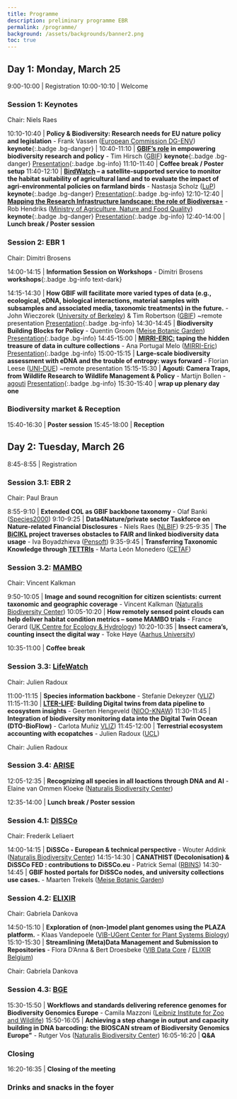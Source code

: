 ```yaml
---
title: Programme
description: preliminary programme EBR
permalink: /programme/
background: /assets/backgrounds/banner2.png
toc: true
---
```


<style>
  .table td:first-of-type {
    width: 20%;
  }
</style>

## Day 1: Monday, March 25

 9:00-10:00 | Registration
10:00-10:10 | Welcome

### Session 1: Keynotes

Chair: Niels Raes

10:10-10:40 | **Policy & Biodiversity: Research needs for EU nature policy and legislation** - Frank Vassen ([European Commission DG-ENV](https://environment.ec.europa.eu/index_en)) **keynote**{:.badge .bg-danger} |
10:40-11:10 | **[GBIF’s role](https://www.biodiversity.be/EBRIII/abstracts/#gbifs-role-in-empowering-biodiversity-research-and-policy) in empowering biodiversity research and policy** - Tim Hirsch ([GBIF](https://www.gbif.org)) **keynote**{:.badge .bg-danger} [Presentation](https://drive.google.com/file/d/1eVOhqy2xLEe6djxMKIcB9HHmBXam5mfK/view?usp=drive_link){:.badge .bg-info}
11:10-11:40 | **Coffee break / Poster setup** <i class="fas fa-coffee"></i>
11:40-12:10 | **[BirdWatch](https://www.biodiversity.be/EBRIII/abstracts/#birdwatch--a-satellite-supported-service-to-monitor-the-habitat-suitability-of-agricultural-land-and-to-evaluate-the-impact-of-agri-environmental-policies-on-farmland-birds) – a satellite-supported service to monitor the habitat suitability of agricultural land and to evaluate the impact of agri-environmental policies on farmland birds** - Nastasja Scholz ([LuP](https://www.lup-umwelt.de/)) **keynote**{:.badge .bg-danger} [Presentation](https://drive.google.com/file/d/1etcv5WdXN5spbDAFuozIyeQRl3lv860M/view?usp=drive_link){:.badge .bg-info}
12:10-12:40 | **[Mapping the Research Infrastructure landscape: the role of Biodiversa+](https://www.biodiversity.be/EBRIII/abstracts/#mapping-ri-landscape-the-role-of-biodiversa)** - Rob Hendriks ([Ministry of Agriculture, Nature and Food Quality](https://www.government.nl/ministries/ministry-of-agriculture-nature-and-food-quality)) **keynote**{:.badge .bg-danger} [Presentation](https://drive.google.com/file/d/1euzd4XhBupCqnZTb0fezX5Zo_7amiqp3/view?usp=drive_link){:.badge .bg-info}
12:40-14:00 | **Lunch break / Poster session** <i class="fas fa-coffee"></i>

### Session 2: EBR 1

Chair: Dimitri Brosens

14:00-14:15 | **Information Session on Workshops** - Dimitri Brosens **workshops**{:.badge .bg-info text-dark}

14:15-14:30 | **How GBIF will facilitate more varied types of data (e.g., ecological, eDNA, biological interactions, material samples with subsamples and associated media, taxonomic treatments) in the future.** - John Wieczorek ([University of Berkeley](https://www.berkeley.edu/)) & Tim Robertson ([GBIF](https://www.gbif.org)) ~remote presentation [Presentation](https://drive.google.com/file/d/1fFW8gkLjPwXJH1Y0Ep-e2RWjmerF1_0v/view?usp=drive_link){:.badge .bg-info}
14:30-14:45 | **Biodiversity Building Blocks for Policy** - Quentin Groom ([Meise Botanic Garden](https://www.plantentuinmeise.be/en)) [Presentation](https://drive.google.com/file/d/1fMYYDRmqWkgo9KyPy_EO830k8j3tSCBV/view?usp=drive_link){:.badge .bg-info}
14:45-15:00 | **[MIRRI-ERIC:](https://www.biodiversity.be/EBRIII/abstracts/#unlocking-the-hidden-treasure-mirri-erics-role-in-facilitating-access-to-culture-collection-data) taping the hidden treasure of data in culture collections** - Ana Portugal Melo ([MIRRI-Eric](https://www.mirri.org/)) [Presentation](https://drive.google.com/file/d/1fgoVw9O9u16SeeWcJ8TuphAiSFMQpHDs/view?usp=drive_link){:.badge .bg-info}
15:00-15:15 | **Large-scale biodiversity assessment with eDNA and the trouble of entropy: ways forward** - Florian Leese ([UNI-DUE](https://www.uni-due.de/)) ~remote presentation
15:15-15:30 | **Agouti: Camera Traps, from Wildlife Research to Wildlife Management & Policy** - Martijn Bollen - [agouti](https://www.agouti.eu/) [Presentation](https://drive.google.com/file/d/1fnGLHmtG3WvkY9dzvLF12D4o4JCt-34-/view?usp=drive_link){:.badge .bg-info}
15:30-15:40 | **wrap up plenary day one** 

### Biodiversity market & Reception <i class="fa fa-coffee"></i>

15:40-16:30 | **Poster session** 
15:45-18:00 | **Reception**

## Day 2: Tuesday, March 26

 8:45-8:55 | Registration

### Session 3.1: EBR 2

Chair: Paul Braun

 8:55-9:10 | **Extended COL as GBIF backbone taxonomy** - Olaf Banki ([Species2000](https://species2000.org/home))
 9:10-9:25 | **Data4Nature/private sector Taskforce on Nature-related Financial Disclosures** - Niels Raes ([NLBIF](https://www.nlbif.nl/))
 9:25-9:35 | **The [BiCIKL](https://www.biodiversity.be/EBRIII/abstracts/#lyubomir-penev-iva-boyadzhieva-and-the-bicikl-consortium) project traverses obstacles to FAIR and linked biodiversity data usage** - Iva Boyadzhieva ([Pensoft](https://pensoft.net/))
 9:35-9:45 | **Transferring Taxonomic Knowledge through [TETTRIs](https://www.biodiversity.be/EBRIII/abstracts/#the-bicikl-project-traverses-obstacles-to-fair-and-linked-biodiversity-data-usage)** -  Marta León Monedero ([CETAF](https://www.cetaf.org))

### Session 3.2: [MAMBO](https://www.mambo-project.eu/)

Chair: Vincent Kalkman

 9:50-10:05 | **Image and sound recognition for citizen scientists: current taxonomic and geographic coverage** - Vincent Kalkman ([Naturalis Biodiversity Center](https://www.naturalis.nl/en/modern-approaches-to-monitoring-of-biodiversity-mambo))
10:05-10:20 | **How remotely sensed point clouds can help deliver habitat condition metrics – some MAMBO trials** - France Gerard ([UK Centre for Ecology & Hydrology](https://www.ceh.ac.uk/))
10:20-10:35 | **Insect camera’s, counting insect the digital way** - Toke Høye ([Aarhus University](https://international.au.dk/))

10:35-11:00 | **Coffee break** <i class="fas fa-coffee"></i>

### Session 3.3: [LifeWatch](https://www.lifewatch.eu)

Chair: Julien Radoux

11:00-11:15 | **Species information backbone** - Stefanie Dekeyzer ([VLIZ](https://www.vliz.be))
11:15-11:30 | **[LTER-LIFE](https://www.biodiversity.be/EBRIII/abstracts/#building-digital-twins-from-data-pipeline-to-ecosystem-insights): Building Digital twins from data pipeline to ecosystem insights** - Geerten Hengeveld ([NIOO-KNAW](https://nioo.knaw.nl/en))
11:30-11:45 | **Integration of biodiversity monitoring data into the Digital Twin Ocean (DTO-BioFlow)** -  Carlota Muñiz [VLIZ](https://www.vliz.be))
11:45-12:00 | **Terrestrial ecosystem accounting with ecopatches** - Julien Radoux ([UCL](https://uclouvain.be/en/index.html))

Chair: Julien Radoux

### Session 3.4: [ARISE](https://www.arise-biodiversity.nl/)

12:05-12:35 | **Recognizing all species in all loactions through DNA and AI** - Elaine van Ommen Kloeke ([Naturalis Biodiversity Center](https://www.naturalis.nl/en/science/arise-knowing-nature-in-the-netherlands))

12:35-14:00 | **Lunch break / Poster session** <i class="fas fa-coffee"></i>

### Session 4.1: [DISSCo](https://www.dissco.eu/)

Chair: Frederik Leliaert

14:00-14:15 | **DiSSCo - European & technical perspective** - Wouter Addink ([Naturalis Biodiversity Center](https://www.naturalis.nl/en/science/dissco))
14:15-14:30 | **CANATHIST (Decolonisation) & DiSSCo FED : contributions to DiSSCo.eu** - Patrick Semal ([RBINS](https://www.naturalsciences.be))
14:30-14:45 | **GBIF hosted portals for DiSSCo nodes, and university collections use cases.** - Maarten Trekels ([Meise Botanic Garden](https://www.plantentuinmeise.be/en))

### Session 4.2: [ELIXIR](https://elixir-europe.org/)

Chair: Gabriela Dankova

14:50-15:10 | **Exploration of (non-)model plant genomes using the PLAZA platform.** - Klaas Vandepoele ([VIB-UGent Center for Plant Systems Biology](https://vib.be/en/research-and-impact/research-centers/center-plant-systems-biology#/))
15:10-15:30 | **Streamlining (Meta)Data Management and Submission to Repositories** - Flora D’Anna & Bert Droesbeke ([VIB Data Core](https://datacore.sites.vib.be/en) / [ELIXIR Belgium](https://www.elixir-belgium.org/))

Chair: Gabriela Dankova

### Session 4.3: [BGE](https://biodiversitygenomics.eu/)

15:30-15:50 | **Workflows and standards delivering reference genomes for Biodiversity Genomics Europe** - Camila Mazzoni ([Leibniz Institute for Zoo and Wildlife](https://www.izw-berlin.de/en/home.html))
15:50-16:05 | **Achieving a step change in output and capacity building in DNA barcoding: the BIOSCAN stream of Biodiversity Genomics Europe"** - Rutger Vos ([Naturalis Biodiversity Center](https://www.naturalis.nl/biodiversity-genomics-europe-bge))
16:05-16:20 | **Q&A** 

### Closing

16:20-16:35 | **Closing of the meeting**

### Drinks and snacks in the foyer
